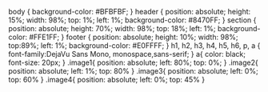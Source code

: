 body {
	background-color: #BFBFBF;
}
header {
	position: absolute;
	height: 15%;
	width: 98%;
	top: 1%;
	left: 1%;
	background-color: #8470FF;
}
section {
	position: absolute;
	height: 70%;
	width: 98%;
	top: 18%;
	left: 1%;
	background-color: #FFE1FF;
}
footer {
	position: absolute;
	height: 10%;
	width: 98%;
	top:89%;
	left: 1%;
	background-color: #E0FFFF;
}
h1, h2, h3, h4, h5, h6, p, a
{
	font-family:DejaVu Sans Mono, monospace,sans-serif;
}
a{
	color: black;
	font-size: 20px;
}
.image1{
	position: absolute;
	left: 80%;
	top: 0%;
}
.image2{
	position: absolute;
	left: 1%;
	top: 80%
}
.image3{
	position: absolute;
	left: 0%;
	top: 60%
}
.image4{
	position: absolute;
	left: 0%;
	top: 45%
}
